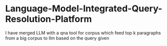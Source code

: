 # Language-Model-Integrated-Query-Resolution-Platform
I have merged LLM with a qna tool for corpus which feed top k paragraphs from a big corpus to llm based on the query given
